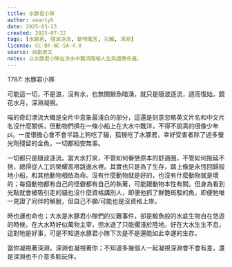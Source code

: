 ```yaml
---
title: 水豚君小隊
author: seantyh
date: 2025-03-23
created: 2025-07-22
tags: [水豚君, 隨波逐流, 動物寓言, 災難, 深淵]
license: CC-BY-NC-SA-4.0
source: 自創原文
notes: 以水豚君小隊在洪水中飄流隱喻人生與適應命運。
---
```

T787: 水豚君小隊

可能這一切，不是浪，沒有水，也無關鯨魚暗湧，就只是隨波逐流，週而復始，鏡花水月，深淵凝視。

喵的奇幻漂流大概是全片中意象最淺白的部分，這還是刻意忽略英文片名和中文片名沒什麼關係，但動物們擠在一條小船上在大水中飄洋，不得不說真的很像少年pi。一度很擔心會不會半路上狗吃了貓，狐猴吃了水豚君，幸好受害者除了過多螢光劑殘留的金魚，一切都相安無事。

一切都只是隨波逐流。當大水打來，不管如何眷戀原本的舒適圈，不管如何拖延不捨，總得從人工的榮耀高塔跳進水裡。其實也只是為了生存，踏上像是永恆回歸般地小船，和其他動物相依為命。沒有什麼動物就是好的，也沒有什麼動物就是壞的；每個動物都有自己的怪僻都有自己的執著，可能跟動物本性有關。但身為看到光點就會被吸引走的貓也沒什麼資格講別人，即便他抓了鮮艷斑駁的魚，即便牠唯一見證了同伴的解脫，但自己不願/可能也是沒資格上岸。

時也運也命也；大水是水豚君小隊們的災難事件，卻是鯨魚般的水底生物自在悠遊的時候。在大水時好似萬物主宰，但水退了只能擱淺於陸地。好在大水生生不息，這對牠是好事，可是不知道水豚君小隊下次是不是還能如此幸運的生存。

當你凝視著深淵，深淵也凝視著你；不知道多幾個人一起凝視深淵會不會有差，還是深淵也不介意多點玩伴。